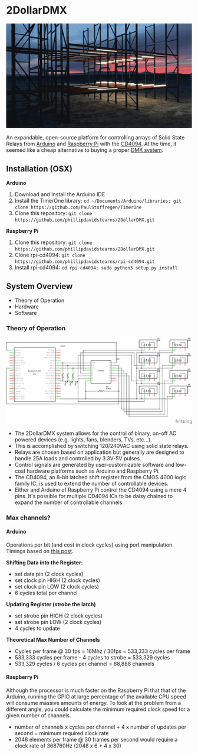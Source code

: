 # 2DollarDMX

![](images/the_forest.gif)

An expandable, open-source platform for controlling arrays of Solid State Relays from [Arduino](https://www.arduino.cc/) and [Raspberry Pi](https://www.raspberrypi.org/) with the [CD4094](https://www.alldatasheet.com/datasheet-pdf/pdf/26896/TI/CD4094.html). At the time, it seemed like a cheap alternative to buying a proper [DMX system](https://en.wikipedia.org/wiki/DMX512).

## Installation (OSX)

**Arduino**

1. Download and Install the Arduino IDE
1. Install the TimerOne library: `cd ~/Documents/Arduino/libraries; git clone https://github.com/PaulStoffregen/TimerOne`
1. Clone this repository: `git clone https://github.com/phillipdavidstearns/2DollarDMX.git`

**Raspberry Pi**

1. Clone this repository: `git clone https://github.com/phillipdavidstearns/2DollarDMX.git`
1. Clone rpi-cd4094: `git clone https://github.com/phillipdavidstearns/rpi-cd4094.git`
1. Install rpi-cd4094: `cd rpi-cd4094; sudo python3 setup.py install`

## System Overview

* Theory of Operation
* Hardware
* Software

### Theory of Operation

![](images/raspberry_pi_zero_schem.png)

* The 2DollarDMX system allows for the control of binary, on-off AC powered devices (e.g. lights, fans, blenders, TVs, etc...).
* This is accomplished by switching 120/240VAC using solid state relays.
* Relays are chosen based on application but generally are designed to handle 25A loads and controlled by 3.3V-5V pulses.
* Control signals are generated by user-customizable software and low-cost hardware platforms such as Arduino and Raspberry Pi.
* The CD4094, an 8-bit latched shift register from the CMOS 4000 logic family IC, is used to extend the number of controllable devices.
* Either and Arduino of Raspberry Pi control the CD4094 using a mere 4 pins. It's possible for multiple CD4094 ICs to be daisy chained to expand the number of controllable channels.



### Max channels?

#### Arduino

Operations per bit (and cost in clock cycles) using port manipulation. Timings based on [this post](https://timodenk.com/blog/port-manipulation-and-arduino-digitalwrite-performance/).

**Shifting Data into the Register:**

* set data pin (2 clock cycles)
* set clock pin HIGH (2 clock cycles)
* set clock pin LOW (2 clock cycles)
* 6 cycles total per channel

**Updating Register (strobe the latch)**

* set strobe pin HIGH (2 clock cycles)
* set strobe pin LOW (2 clock cycles)
* 4 cycles to update

**Theoretical Max Number of Channels**

* Cycles per frame @ 30 fps = 16Mhz / 30fps = 533,333 cycles per frame
* 533,333 cycles per frame - 4 cycles to strobe = 533,329 cycles
* 533,329 cycles / 6 cycles per channel = 88,888 channels

#### Raspberry Pi

Although the processor is much faster on the Raspberry Pi that that of the Arduino, running the GPIO at large percentage of the available CPU speed will consume massive amounts of energy. To look at the problem from a different angle, you could calculate the minimum required clock speed for a given number of channels.

* number of channels x cycles per channel + 4 x number of updates per second = minimum required clock rate
* 2048 elements per frame @ 30 frames per second would require a clock rate of 368760Hz (2048 x 6 + 4 x 30)
